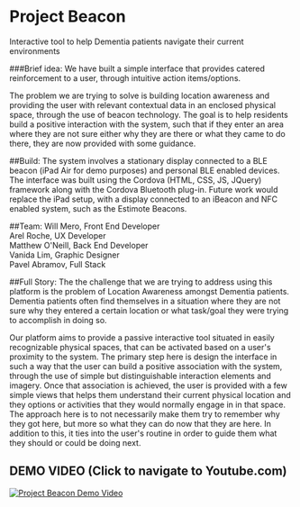 # Project Beacon
Interactive tool to help Dementia patients navigate their current environments

###Brief idea:
We have built a simple interface that provides catered reinforcement to a user, through intuitive action items/options.

The problem we are trying to solve is building location awareness and providing the user with relevant contextual data in an enclosed physical space, through the use of beacon technology. The goal is to help residents build a positive interaction with the system, such that if they enter an area where they are not sure either why they are there or what they came to do there, they are now provided with some guidance.

##Build: 
The system involves a stationary display connected to a BLE beacon (iPad Air for demo purposes) and personal BLE enabled devices. The interface was built using the Cordova (HTML, CSS, JS, JQuery) framework along with the Cordova Bluetooth plug-in. Future work would replace the iPad setup, with a display connected to an iBeacon and NFC enabled system, such as the Estimote Beacons.

##Team:
Will Mero, Front End Developer <br>
Arel Roche, UX Developer <br>
Matthew O'Neill, Back End Developer <br>
Vanida Lim, Graphic Designer <br>
Pavel Abramov, Full Stack <br>

##Full Story:
The the challenge that we are trying to address using this platform is the problem of Location Awareness amongst Dementia patients. Dementia patients often find themselves in a situation where they are not sure why they entered a certain location or what task/goal they were trying to accomplish in doing so.

Our platform aims to provide a passive interactive tool situated in easily recognizable physical spaces, that can be activated based on a user's proximity to the system. The primary step here is design the interface in such a way that the user can build a positive association with the system, through the use of simple but distinguishable interaction elements and imagery. Once that association is achieved, the user is provided with a few simple views that helps them understand their current physical location and they options or activities that they would normally engage in in that space. The approach here is to not necessarily make them try to remember why they got here, but more so what they can do now that they are here. In addition to this, it ties into the user's routine in order to guide them what they should or could be doing next.

## DEMO VIDEO (Click to navigate to Youtube.com)
[![Project Beacon Demo Video](https://img.youtube.com/vi/wa0x2T7yark/0.jpg)](https://www.youtube.com/watch?v=wa0x2T7yark)